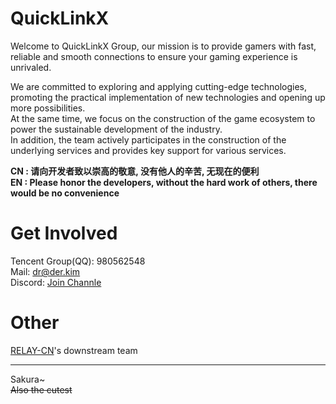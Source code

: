 # QuickLinkX
Welcome to QuickLinkX Group, our mission is to provide gamers with fast, reliable and smooth connections to ensure your gaming experience is unrivaled. 

We are committed to exploring and applying cutting-edge technologies, promoting the practical implementation of new technologies and opening up more possibilities.  
At the same time, we focus on the construction of the game ecosystem to power the sustainable development of the industry.  
In addition, the team actively participates in the construction of the underlying services and provides key support for various services.  

**CN : 请向开发者致以崇高的敬意, 没有他人的辛苦, 无现在的便利**  
**EN : Please honor the developers, without the hard work of others, there would be no convenience**  

# Get Involved
Tencent Group(QQ): 980562548  
Mail: dr@der.kim  
Discord: [Join Channle](https://discord.gg/vzxN35kK8V)  

# Other
[RELAY-CN](https://github.com/RELAY-CN)'s downstream team

---
Sakura~  
~~Also the cutest~~
